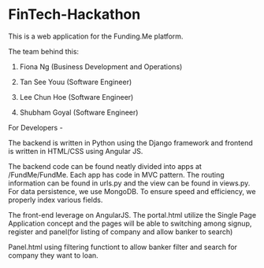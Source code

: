 # FinTech-Hackathon

This is a web application for the Funding.Me platform.

The team behind this:

1. Fiona Ng (Business Development and Operations)

2. Tan See Youu (Software Engineer)

3. Lee Chun Hoe (Software Engineer)

4. Shubham Goyal (Software Engineer)

For Developers -

The backend is written in Python using the Django framework and frontend is written in HTML/CSS using Angular JS.

The backend code can be found neatly divided into apps at /FundMe/FundMe. Each app has code in MVC pattern. The routing information can be found in urls.py and the view can be found in views.py. For data persistence, we use MongoDB. To ensure speed and efficiency, we properly index various fields.

The front-end leverage on AngularJS. The portal.html utilize the Single Page Application concept and the pages will be able to switching among signup, register and panel(for listing of company and allow banker to search)

Panel.html using filtering functiont to allow banker filter and search for company they want to loan. 
